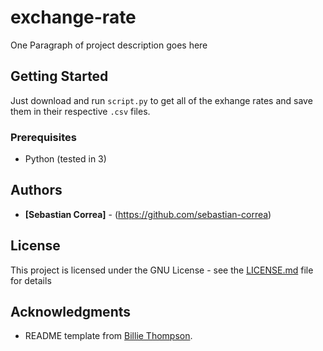 # exchange-rate

One Paragraph of project description goes here

## Getting Started

Just download and run `script.py` to get all of the exhange rates and save them in their respective `.csv` files.

### Prerequisites

* Python (tested in 3)


## Authors

* **[Sebastian Correa]** - (https://github.com/sebastian-correa)

## License

This project is licensed under the GNU License - see the [LICENSE.md](LICENSE.md) file for details

## Acknowledgments

* README template from [Billie Thompson](https://gist.github.com/PurpleBooth).